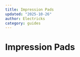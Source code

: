 ```yaml
---
title: Impression Pads
updated: "2025-10-26"
author: Electricks
category: guides
---
```


# Impression Pads


